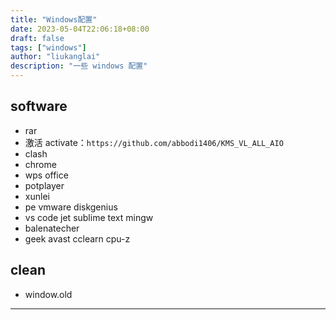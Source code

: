 ```yaml
---
title: "Windows配置"
date: 2023-05-04T22:06:18+08:00
draft: false
tags: ["windows"]
author: "liukanglai"
description: "一些 windows 配置"
---
```


## software

- rar
- 激活 activate：`https://github.com/abbodi1406/KMS_VL_ALL_AIO`
- clash
- chrome
- wps office
- potplayer
- xunlei
- pe vmware diskgenius
- vs code jet sublime text mingw
- balenatecher
- geek avast cclearn cpu-z

## clean

- window.old

---
